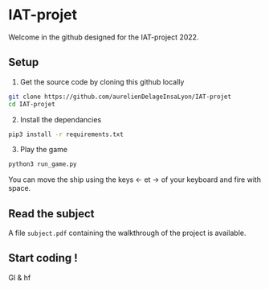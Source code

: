 # IAT-projet
Welcome in the github designed for the IAT-project 2022.

## Setup

1. Get the source code by cloning this github locally
```bash
git clone https://github.com/aurelienDelageInsaLyon/IAT-projet
cd IAT-projet
```

2. Install the dependancies
```bash
pip3 install -r requirements.txt
```

3. Play the game 
```bash
python3 run_game.py
```

You can move the ship using the keys ← et → of your keyboard and fire with space.

## Read the subject

A file `subject.pdf` containing the walkthrough of the project is available.

## Start coding !

Gl & hf
